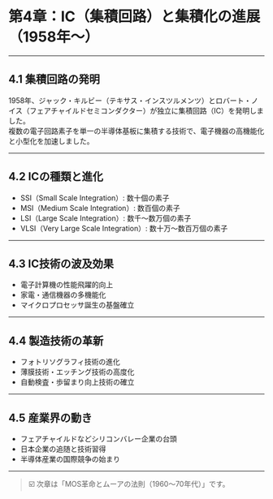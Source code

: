 # 第4章：IC（集積回路）と集積化の進展（1958年〜）

---

## 4.1 集積回路の発明

1958年、ジャック・キルビー（テキサス・インスツルメンツ）とロバート・ノイス（フェアチャイルドセミコンダクター）が独立に集積回路（IC）を発明しました。  
複数の電子回路素子を単一の半導体基板に集積する技術で、電子機器の高機能化と小型化を加速しました。

---

## 4.2 ICの種類と進化

- SSI（Small Scale Integration）: 数十個の素子  
- MSI（Medium Scale Integration）: 数百個の素子  
- LSI（Large Scale Integration）: 数千〜数万個の素子  
- VLSI（Very Large Scale Integration）: 数十万〜数百万個の素子  

---

## 4.3 IC技術の波及効果

- 電子計算機の性能飛躍的向上  
- 家電・通信機器の多機能化  
- マイクロプロセッサ誕生の基盤確立  

---

## 4.4 製造技術の革新

- フォトリソグラフィ技術の進化  
- 薄膜技術・エッチング技術の高度化  
- 自動検査・歩留まり向上技術の確立  

---

## 4.5 産業界の動き

- フェアチャイルドなどシリコンバレー企業の台頭  
- 日本企業の追随と技術習得  
- 半導体産業の国際競争の始まり  

---

> ☑️ 次章は「MOS革命とムーアの法則（1960〜70年代）」です。

